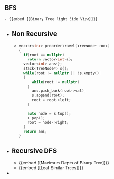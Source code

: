 ## BFS
	- {{embed [[Binary Tree Right Side View]]}}
- ## Non Recursive
	- ```cpp
	  vector<int> preorderTravel(TreeNode* root)
	  {
	    if(root == nullptr)
	      return vector<int>{};
	    vector<int> ans{};
	    stack<TreeNode*> s{};
	    while(root != nullptr || !s.empty())
	    {
	    	while(root != nullptr)
	      {
	        ans.push_back(root->val);
	        s.append(root);
	        root = root->left;
	      }
	      
	      auto node = s.top();
	      s.pop();
	      root = node->right;
	    }
	    return ans;
	  }
	  ```
- ## Recursive DFS
	- {{embed [[Maximum Depth of Binary Tree]]}}
	- {{embed [[Leaf Similar Trees]]}}
-